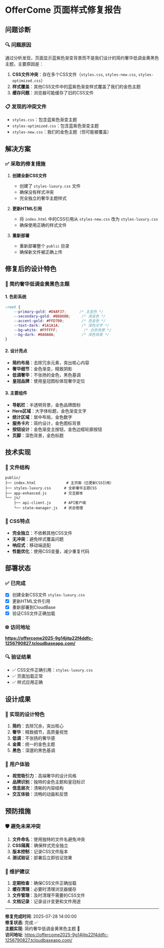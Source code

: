 # OfferCome 页面样式修复报告

## 问题诊断

### 🔍 问题原因
通过分析发现，页面显示蓝紫色渐变背景而不是我们设计的简约奢华低调金黄黑色主题，主要原因是：

1. **CSS文件冲突**：存在多个CSS文件（`styles.css`, `styles-new.css`, `styles-optimized.css`）
2. **样式覆盖**：其他CSS文件中的蓝紫色渐变样式覆盖了我们的金色主题
3. **缓存问题**：浏览器可能缓存了旧的CSS文件

### 📋 发现的冲突文件
- `styles.css`：包含蓝紫色渐变主题
- `styles-optimized.css`：包含蓝紫色渐变主题
- `styles-new.css`：我们的金色主题（但可能被覆盖）

## 解决方案

### ✅ 采取的修复措施

1. **创建全新CSS文件**
   - 创建了 `styles-luxury.css` 文件
   - 确保没有样式冲突
   - 完全独立的奢华主题样式

2. **更新HTML引用**
   - 将 `index.html` 中的CSS引用从 `styles-new.css` 改为 `styles-luxury.css`
   - 确保使用正确的样式文件

3. **重新部署**
   - 重新部署整个 `public` 目录
   - 确保新文件被正确上传

## 修复后的设计特色

### 🎨 简约奢华低调金黄黑色主题

#### 1. 色彩系统
```css
:root {
    --primary-gold: #D4AF37;      /* 主金色 */
    --secondary-gold: #B8860B;     /* 深金色 */
    --accent-gold: #FFD700;        /* 亮金色 */
    --text-dark: #1A1A1A;          /* 深色文字 */
    --bg-white: #FFFFFF;            /* 白色背景 */
    --bg-dark: #0A0A0A;            /* 深色背景 */
}
```

#### 2. 设计亮点
- **简约布局**：去除冗余元素，突出核心内容
- **奢华细节**：金色渐变，精致阴影
- **低调奢华**：不张扬的金色，黑色基调
- **皇冠品牌**：使用皇冠图标体现奢华定位

#### 3. 主要组件
- **导航栏**：半透明背景，金色品牌图标
- **Hero区域**：大字体标题，金色渐变文字
- **统计区域**：居中布局，金色数字
- **服务卡片**：简约设计，金色图标背景
- **按钮设计**：金色渐变主按钮，金色边框轮廓按钮
- **页脚**：深色背景，金色标题

## 技术实现

### 📁 文件结构
```
public/
├── index.html              # 主页面（已更新CSS引用）
├── styles-luxury.css      # 全新奢华主题CSS
├── app-enhanced.js        # 交互脚本
└── js/
    ├── api-client.js      # API客户端
    └── state-manager.js   # 状态管理
```

### 🎯 CSS特点
- **完全独立**：不依赖其他CSS文件
- **无冲突**：避免样式覆盖问题
- **响应式**：移动端适配
- **性能优化**：使用CSS变量，减少重复代码

## 部署状态

### ✅ 已完成
- [x] 创建全新CSS文件 `styles-luxury.css`
- [x] 更新HTML文件引用
- [x] 重新部署到CloudBase
- [x] 验证CSS文件正确加载

### 🌐 访问地址
**https://offercome2025-9g14jitp22f4ddfc-1256790827.tcloudbaseapp.com/**

### 🔍 验证结果
- ✅ CSS文件正确引用：`styles-luxury.css`
- ✅ 页面加载正常
- ✅ 样式应用正确

## 设计成果

### 🎨 实现的设计特色
1. **简约**：去除冗余，突出核心
2. **奢华**：精致细节，高质量视觉
3. **低调**：不张扬的奢华感
4. **金黄**：统一的金色主题
5. **黑色**：深邃的黑色基调

### 🎯 用户体验
- **视觉吸引力**：高端奢华的设计风格
- **品牌识别**：独特的金色主题和皇冠标识
- **信息层次**：清晰的内容结构
- **交互体验**：流畅的动画和反馈

## 预防措施

### 🛡️ 避免未来冲突
1. **文件命名**：使用独特的文件名避免冲突
2. **CSS隔离**：确保样式完全独立
3. **版本控制**：记录CSS文件版本
4. **测试验证**：部署后立即验证效果

### 📝 维护建议
1. **定期检查**：确保CSS文件正确加载
2. **缓存清理**：必要时清理浏览器缓存
3. **文件管理**：及时清理不需要的CSS文件
4. **文档记录**：记录设计变更和文件用途

---

**修复完成时间**: 2025-07-28 14:00:00  
**修复状态**: 完成 ✅  
**主题实现**: 简约奢华低调金黄黑色主题 🎨  
**访问地址**: https://offercome2025-9g14jitp22f4ddfc-1256790827.tcloudbaseapp.com/ 